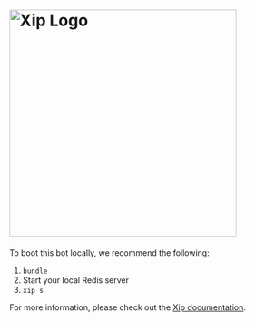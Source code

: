 # <a href='https://xipkit.com'><img src='https://cdn.xipkit.com/logo-dark.svg' width='400' alt='Xip Logo' aria-label='xipkit.com' /></a>

To boot this bot locally, we recommend the following:

1. `bundle`
2. Start your local Redis server
3. `xip s`

For more information, please check out the [Xip documentation](https://docs.xipkit.com).
